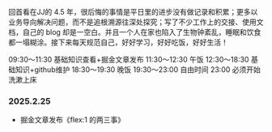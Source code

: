 回首看在JJ的 4.5 年，很后悔的事情是平日里的进步没有做记录和积累；更多以业务导向解决问题，而不是追根溯源往深处探究；写了不少工作上的交接、使用文档，自己的 blog 却是一空白。并且一个人在家也陷入了生物钟紊乱，睡眠和饮食都一塌糊涂。接下来每天规范自己，好好学习，好好吃饭，好好生活！


09:30～11:30  基础知识查看+掘金文章发布
11:30～12:30  午饭
12:30～18:30  基础知识+github维护
18:30～19:30  晚饭
19:30～23:00  自由时间
23:00 必须开始洗漱上床

### 2025.2.25
- 掘金文章发布《flex:1 的两三事》
